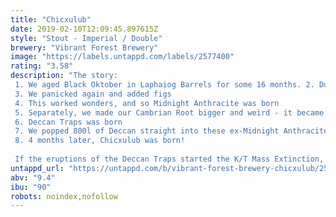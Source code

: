 ```yaml
---
title: "Chicxulub"
date: 2019-02-10T12:09:45.897615Z
style: "Stout - Imperial / Double"
brewery: "Vibrant Forest Brewery"
image: "https://labels.untappd.com/labels/2577400"
rating: "3.58"
description: "The story:  1. We aged Black Oktober in Laphaiog Barrels for some 16 months. 2. During this process, we blended it into Rum and Bourbon w/ fresh Oktober to mollify the peated maelstrom  3. We panicked again and added figs 4. This worked wonders, and so Midnight Anthracite was born 5. Separately, we made our Cambrian Root bigger and weird - it became 9.4%, it was soured, and the salt and liquorice were both amped 6. Deccan Traps was born 7. We popped 800l of Deccan straight into these ex-Midnight Anthracite barrels 8. 4 months later, Chicxulub was born!  If the eruptions of the Deccan Traps started the K/T Mass Extinction, then the Chicxulub impact certainly ended it! Drink with respect."
untappd_url: "https://untappd.com/b/vibrant-forest-brewery-chicxulub/2577400"
abv: "9.4"
ibu: "90"
robots: noindex,nofollow
---
```

